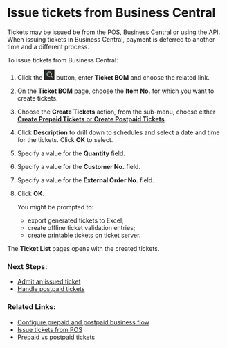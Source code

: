 # Issue tickets from Business Central

Tickets may be issued be from the POS, Business Central or using the API. 
When issuing tickets in Business Central, payment is deferred to another time and a different process.

To issue tickets from Business Central:

1. Click the ![Lightbulb that opens the Tell Me feature](../../../images/Icons/Lightbulb_icon.png "Tell Me what you want to do") button, enter **Ticket BOM** and choose the related link.
2. On the **Ticket BOM** page, choose the **Item No.** for which you want to create tickets.
3. Choose the **Create Tickets** action, from the sub-menu, choose either [**Create Prepaid Tickets** or **Create Postpaid Tickets**](../../../../public/404.md "Prepaid vs Postpaid tickets").
4. Click **Description** to drill down to schedules and select a date and time for the tickets. Click **OK** to select.
5. Specify a value for the **Quantity** field.
6. Specify a value for the **Customer No.** field.
7. Specify a value for the **External Order No.** field.
8. Click **OK**. 

   You might be prompted to:
   - export generated tickets to Excel;
   - create offline ticket validation entries;
   - create printable tickets on ticket server.

The **Ticket List** pages opens with the created tickets.

### Next Steps:
 - [Admit an issued ticket](../../../../public/404.md)
 - [Handle postpaid tickets](../../../../public/404.md)
 

### Related Links:
- [Configure prepaid and postpaid business flow](../../../../public/404.md)
- [Issue tickets from POS](../../../../public/404.md)
- [Prepaid vs postpaid tickets](../../../../public/404.md)
